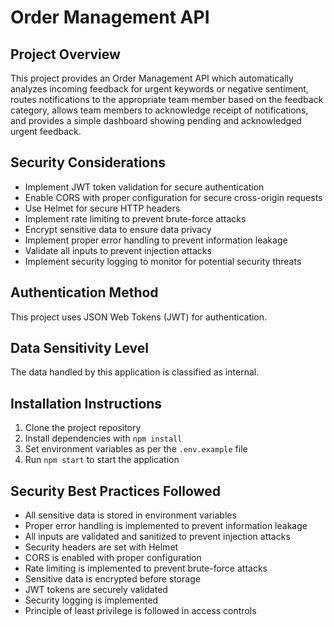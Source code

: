 # Order Management API

## Project Overview
This project provides an Order Management API which automatically analyzes incoming feedback for urgent keywords or negative sentiment, routes notifications to the appropriate team member based on the feedback category, allows team members to acknowledge receipt of notifications, and provides a simple dashboard showing pending and acknowledged urgent feedback.

## Security Considerations
- Implement JWT token validation for secure authentication
- Enable CORS with proper configuration for secure cross-origin requests
- Use Helmet for secure HTTP headers
- Implement rate limiting to prevent brute-force attacks
- Encrypt sensitive data to ensure data privacy
- Implement proper error handling to prevent information leakage
- Validate all inputs to prevent injection attacks
- Implement security logging to monitor for potential security threats

## Authentication Method
This project uses JSON Web Tokens (JWT) for authentication. 

## Data Sensitivity Level
The data handled by this application is classified as internal.

## Installation Instructions
1. Clone the project repository
2. Install dependencies with `npm install`
3. Set environment variables as per the `.env.example` file
4. Run `npm start` to start the application

## Security Best Practices Followed
- All sensitive data is stored in environment variables
- Proper error handling is implemented to prevent information leakage
- All inputs are validated and sanitized to prevent injection attacks
- Security headers are set with Helmet
- CORS is enabled with proper configuration
- Rate limiting is implemented to prevent brute-force attacks
- Sensitive data is encrypted before storage
- JWT tokens are securely validated
- Security logging is implemented
- Principle of least privilege is followed in access controls